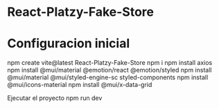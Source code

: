 # React-Platzy-Fake-Store

# Configuracion inicial

npm create vite@latest React-Platzy-Fake-Store
npm i
npm install axios
npm install @mui/material @emotion/react @emotion/styled
npm install @mui/material @mui/styled-engine-sc styled-components
npm install @mui/icons-material
npm install @mui/x-data-grid

Ejecutar el proyecto
npm run dev